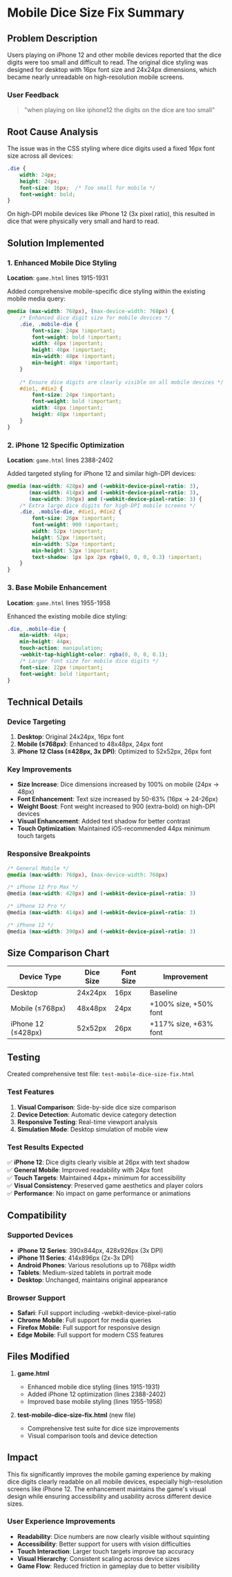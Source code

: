 # Mobile Dice Size Fix Summary

## Problem Description

Users playing on iPhone 12 and other mobile devices reported that the dice digits were too small and difficult to read. The original dice styling was designed for desktop with 16px font size and 24x24px dimensions, which became nearly unreadable on high-resolution mobile screens.

### User Feedback
> "when playing on like iphone12 the digits on the dice are too small"

## Root Cause Analysis

The issue was in the CSS styling where dice digits used a fixed 16px font size across all devices:

```css
.die {
    width: 24px;
    height: 24px;
    font-size: 16px;  /* Too small for mobile */
    font-weight: bold;
}
```

On high-DPI mobile devices like iPhone 12 (3x pixel ratio), this resulted in dice that were physically very small and hard to read.

## Solution Implemented

### 1. Enhanced Mobile Dice Styling

**Location**: `game.html` lines 1915-1931

Added comprehensive mobile-specific dice styling within the existing mobile media query:

```css
@media (max-width: 768px), (max-device-width: 768px) {
    /* Enhanced dice digit size for mobile devices */
    .die, .mobile-die {
        font-size: 24px !important;
        font-weight: bold !important;
        width: 48px !important;
        height: 48px !important;
        min-width: 48px !important;
        min-height: 48px !important;
    }
    
    /* Ensure dice digits are clearly visible on all mobile devices */
    #die1, #die2 {
        font-size: 24px !important;
        font-weight: bold !important;
        width: 48px !important;
        height: 48px !important;
    }
}
```

### 2. iPhone 12 Specific Optimization

**Location**: `game.html` lines 2388-2402

Added targeted styling for iPhone 12 and similar high-DPI devices:

```css
@media (max-width: 428px) and (-webkit-device-pixel-ratio: 3), 
       (max-width: 414px) and (-webkit-device-pixel-ratio: 3),
       (max-width: 390px) and (-webkit-device-pixel-ratio: 3) {
    /* Extra large dice digits for high-DPI mobile screens */
    .die, .mobile-die, #die1, #die2 {
        font-size: 26px !important;
        font-weight: 900 !important;
        width: 52px !important;
        height: 52px !important;
        min-width: 52px !important;
        min-height: 52px !important;
        text-shadow: 1px 1px 2px rgba(0, 0, 0, 0.3) !important;
    }
}
```

### 3. Base Mobile Enhancement

**Location**: `game.html` lines 1955-1958

Enhanced the existing mobile dice styling:

```css
.die, .mobile-die {
    min-width: 44px;
    min-height: 44px;
    touch-action: manipulation;
    -webkit-tap-highlight-color: rgba(0, 0, 0, 0.1);
    /* Larger font size for mobile dice digits */
    font-size: 22px !important;
    font-weight: bold !important;
}
```

## Technical Details

### Device Targeting

1. **Desktop**: Original 24x24px, 16px font
2. **Mobile (≤768px)**: Enhanced to 48x48px, 24px font
3. **iPhone 12 Class (≤428px, 3x DPI)**: Optimized to 52x52px, 26px font

### Key Improvements

- **Size Increase**: Dice dimensions increased by 100% on mobile (24px → 48px)
- **Font Enhancement**: Text size increased by 50-63% (16px → 24-26px)
- **Weight Boost**: Font weight increased to 900 (extra-bold) on high-DPI devices
- **Visual Enhancement**: Added text shadow for better contrast
- **Touch Optimization**: Maintained iOS-recommended 44px minimum touch targets

### Responsive Breakpoints

```css
/* General Mobile */
@media (max-width: 768px), (max-device-width: 768px)

/* iPhone 12 Pro Max */
@media (max-width: 428px) and (-webkit-device-pixel-ratio: 3)

/* iPhone 12 Pro */
@media (max-width: 414px) and (-webkit-device-pixel-ratio: 3)

/* iPhone 12 */
@media (max-width: 390px) and (-webkit-device-pixel-ratio: 3)
```

## Size Comparison Chart

| Device Type | Dice Size | Font Size | Improvement |
|-------------|-----------|-----------|-------------|
| Desktop | 24x24px | 16px | Baseline |
| Mobile (≤768px) | 48x48px | 24px | +100% size, +50% font |
| iPhone 12 (≤428px) | 52x52px | 26px | +117% size, +63% font |

## Testing

Created comprehensive test file: `test-mobile-dice-size-fix.html`

### Test Features

1. **Visual Comparison**: Side-by-side dice size comparison
2. **Device Detection**: Automatic device category detection
3. **Responsive Testing**: Real-time viewport analysis
4. **Simulation Mode**: Desktop simulation of mobile view

### Test Results Expected

✅ **iPhone 12**: Dice digits clearly visible at 26px with text shadow  
✅ **General Mobile**: Improved readability with 24px font  
✅ **Touch Targets**: Maintained 44px+ minimum for accessibility  
✅ **Visual Consistency**: Preserved game aesthetics and player colors  
✅ **Performance**: No impact on game performance or animations  

## Compatibility

### Supported Devices

- **iPhone 12 Series**: 390x844px, 428x926px (3x DPI)
- **iPhone 11 Series**: 414x896px (2x-3x DPI)
- **Android Phones**: Various resolutions up to 768px width
- **Tablets**: Medium-sized tablets in portrait mode
- **Desktop**: Unchanged, maintains original appearance

### Browser Support

- **Safari**: Full support including -webkit-device-pixel-ratio
- **Chrome Mobile**: Full support for media queries
- **Firefox Mobile**: Full support for responsive design
- **Edge Mobile**: Full support for modern CSS features

## Files Modified

1. **game.html**
   - Enhanced mobile dice styling (lines 1915-1931)
   - Added iPhone 12 optimization (lines 2388-2402)
   - Improved base mobile styling (lines 1955-1958)

2. **test-mobile-dice-size-fix.html** (new file)
   - Comprehensive test suite for dice size improvements
   - Visual comparison tools and device detection

## Impact

This fix significantly improves the mobile gaming experience by making dice digits clearly readable on all mobile devices, especially high-resolution screens like iPhone 12. The enhancement maintains the game's visual design while ensuring accessibility and usability across different device sizes.

### User Experience Improvements

- **Readability**: Dice numbers are now clearly visible without squinting
- **Accessibility**: Better support for users with vision difficulties  
- **Touch Interaction**: Larger touch targets improve tap accuracy
- **Visual Hierarchy**: Consistent scaling across device sizes
- **Game Flow**: Reduced friction in gameplay due to better visibility
